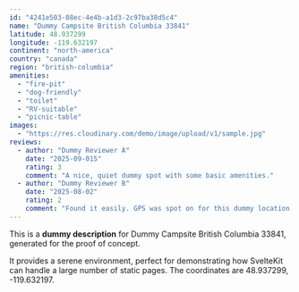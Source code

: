 ```yaml
---
id: "4241e503-08ec-4e4b-a1d3-2c97ba38d5c4"
name: "Dummy Campsite British Columbia 33841"
latitude: 48.937299
longitude: -119.632197
continent: "north-america"
country: "canada"
region: "british-columbia"
amenities:
  - "fire-pit"
  - "dog-friendly"
  - "toilet"
  - "RV-suitable"
  - "picnic-table"
images:
  - "https://res.cloudinary.com/demo/image/upload/v1/sample.jpg"
reviews:
  - author: "Dummy Reviewer A"
    date: "2025-09-015"
    rating: 3
    comment: "A nice, quiet dummy spot with some basic amenities."
  - author: "Dummy Reviewer B"
    date: "2025-08-02"
    rating: 2
    comment: "Found it easily. GPS was spot on for this dummy location."
---
```


This is a **dummy description** for Dummy Campsite British Columbia 33841, generated for the proof of concept.

It provides a serene environment, perfect for demonstrating how SvelteKit can handle a large number of static pages. The coordinates are 48.937299, -119.632197.
